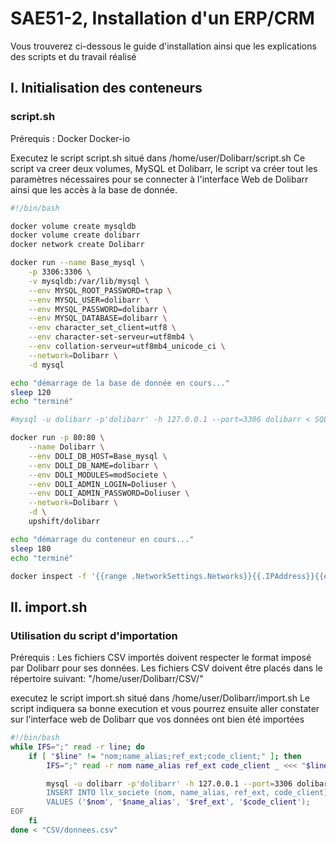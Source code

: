 # SAE51-2, Installation d'un ERP/CRM

Vous trouverez ci-dessous le guide d'installation ainsi que les explications des scripts et du travail réalisé
## I. Initialisation des conteneurs

### script.sh
Prérequis :
	Docker
	Docker-io
	
Executez le script script.sh situé dans /home/user/Dolibarr/script.sh
Ce script va creer deux volumes, MySQL et Dolibarr, le script va créer tout les paramètres nécessaires pour se connecter à l'interface Web de Dolibarr ainsi que les accès à la base de donnée.
```bash
#!/bin/bash

docker volume create mysqldb
docker volume create dolibarr
docker network create Dolibarr

docker run --name Base_mysql \
    -p 3306:3306 \
    -v mysqldb:/var/lib/mysql \
    --env MYSQL_ROOT_PASSWORD=trap \
    --env MYSQL_USER=dolibarr \
    --env MYSQL_PASSWORD=dolibarr \
    --env MYSQL_DATABASE=dolibarr \
    --env character_set_client=utf8 \
    --env character-set-serveur=utf8mb4 \
    --env collation-serveur=utf8mb4_unicode_ci \
    --network=Dolibarr \
    -d mysql

echo "démarrage de la base de donnée en cours..."
sleep 120
echo "terminé"

#mysql -u dolibarr -p'dolibarr' -h 127.0.0.1 --port=3306 dolibarr < SQL/createdoli.sql

docker run -p 80:80 \
    --name Dolibarr \
    --env DOLI_DB_HOST=Base_mysql \
    --env DOLI_DB_NAME=dolibarr \
    --env DOLI_MODULES=modSociete \
    --env DOLI_ADMIN_LOGIN=Doliuser \
    --env DOLI_ADMIN_PASSWORD=Doliuser \
    --network=Dolibarr \
    -d \
    upshift/dolibarr

echo "démarrage du conteneur en cours..."
sleep 180
echo "terminé"

docker inspect -f '{{range .NetworkSettings.Networks}}{{.IPAddress}}{{end}}' Dolibarr  
```

## II. import.sh

### Utilisation du script d'importation
Prérequis :
	Les fichiers CSV importés doivent respecter le format imposé par Dolibarr pour ses données.
	Les fichiers CSV doivent être placés dans le répertoire suivant:
	"/home/user/Dolibarr/CSV/"

executez le script import.sh situé dans /home/user/Dolibarr/import.sh
Le script indiquera sa bonne execution et vous pourrez ensuite aller constater sur l'interface web de Dolibarr que vos données ont bien été importées

```bash
#!/bin/bash
while IFS=";" read -r line; do
    if [ "$line" != "nom;name_alias;ref_ext;code_client;" ]; then
        IFS=";" read -r nom name_alias ref_ext code_client _ <<< "$line"

        mysql -u dolibarr -p'dolibarr' -h 127.0.0.1 --port=3306 dolibarr << EOF
        INSERT INTO llx_societe (nom, name_alias, ref_ext, code_client)
        VALUES ('$nom', '$name_alias', '$ref_ext', '$code_client');
EOF
    fi
done < "CSV/donnees.csv"
```


